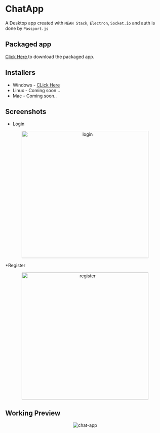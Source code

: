 # ChatApp

A Desktop app created with `MEAN Stack`, `Electron`, `Socket.io` and auth is done by `Passport.js`

## Packaged app

<a href="https://mittalhimanshu151.000webhostapp.com/Installers/ChatApp/ChatApp-win32-ia32.rar">Click Here </a> to download the packaged app.

## Installers

* Windows - <a href="https://drive.google.com/file/d/1iZ0O6h9fGRkiPhyJUMAIYBug1pvMFEyL/edit">CLick Here</a>
* Linux - Coming soon...
* Mac - Coming soon..

## Screenshots

* Login
<p align="center">
<img width="400" height="400" src="https://mittalhimanshu151.000webhostapp.com/Images/ChatApp/login.PNG" alt="login" />
</p>

*Register
<p align="center">
<img width="400" height="400" src="https://mittalhimanshu151.000webhostapp.com/Images/ChatApp/register.PNG" alt="register" />
</p>

## Working Preview
<p align="center">
<img src="https://mittalhimanshu151.000webhostapp.com/Gifs/ChatApp.gif" alt="chat-app" />
</p>